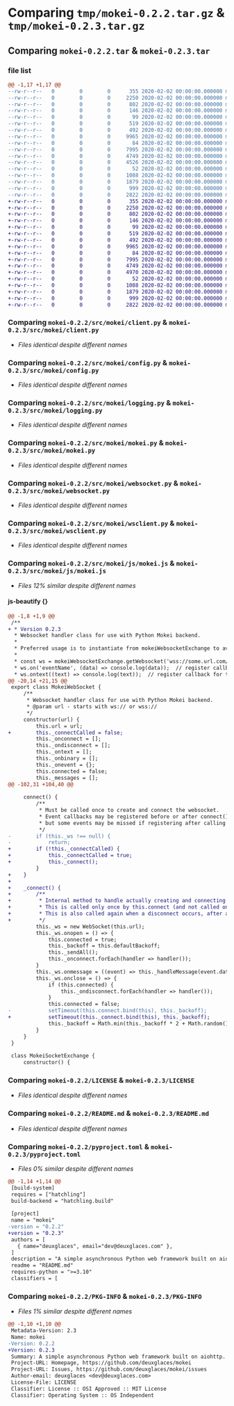 # Comparing `tmp/mokei-0.2.2.tar.gz` & `tmp/mokei-0.2.3.tar.gz`

## Comparing `mokei-0.2.2.tar` & `mokei-0.2.3.tar`

### file list

```diff
@@ -1,17 +1,17 @@
--rw-r--r--   0        0        0      355 2020-02-02 00:00:00.000000 mokei-0.2.2/src/mokei/__init__.py
--rw-r--r--   0        0        0     2250 2020-02-02 00:00:00.000000 mokei-0.2.2/src/mokei/client.py
--rw-r--r--   0        0        0      802 2020-02-02 00:00:00.000000 mokei-0.2.2/src/mokei/config.py
--rw-r--r--   0        0        0      146 2020-02-02 00:00:00.000000 mokei-0.2.2/src/mokei/datatypes.py
--rw-r--r--   0        0        0       99 2020-02-02 00:00:00.000000 mokei-0.2.2/src/mokei/exceptions.py
--rw-r--r--   0        0        0      519 2020-02-02 00:00:00.000000 mokei-0.2.2/src/mokei/logging.py
--rw-r--r--   0        0        0      492 2020-02-02 00:00:00.000000 mokei-0.2.2/src/mokei/middlewares.py
--rw-r--r--   0        0        0     9965 2020-02-02 00:00:00.000000 mokei-0.2.2/src/mokei/mokei.py
--rw-r--r--   0        0        0       84 2020-02-02 00:00:00.000000 mokei-0.2.2/src/mokei/request.py
--rw-r--r--   0        0        0     7995 2020-02-02 00:00:00.000000 mokei-0.2.2/src/mokei/websocket.py
--rw-r--r--   0        0        0     4749 2020-02-02 00:00:00.000000 mokei-0.2.2/src/mokei/wsclient.py
--rw-r--r--   0        0        0     4526 2020-02-02 00:00:00.000000 mokei-0.2.2/src/mokei/js/mokei.js
--rw-r--r--   0        0        0       52 2020-02-02 00:00:00.000000 mokei-0.2.2/.gitignore
--rw-r--r--   0        0        0     1088 2020-02-02 00:00:00.000000 mokei-0.2.2/LICENSE
--rw-r--r--   0        0        0     1879 2020-02-02 00:00:00.000000 mokei-0.2.2/README.md
--rw-r--r--   0        0        0      999 2020-02-02 00:00:00.000000 mokei-0.2.2/pyproject.toml
--rw-r--r--   0        0        0     2822 2020-02-02 00:00:00.000000 mokei-0.2.2/PKG-INFO
+-rw-r--r--   0        0        0      355 2020-02-02 00:00:00.000000 mokei-0.2.3/src/mokei/__init__.py
+-rw-r--r--   0        0        0     2250 2020-02-02 00:00:00.000000 mokei-0.2.3/src/mokei/client.py
+-rw-r--r--   0        0        0      802 2020-02-02 00:00:00.000000 mokei-0.2.3/src/mokei/config.py
+-rw-r--r--   0        0        0      146 2020-02-02 00:00:00.000000 mokei-0.2.3/src/mokei/datatypes.py
+-rw-r--r--   0        0        0       99 2020-02-02 00:00:00.000000 mokei-0.2.3/src/mokei/exceptions.py
+-rw-r--r--   0        0        0      519 2020-02-02 00:00:00.000000 mokei-0.2.3/src/mokei/logging.py
+-rw-r--r--   0        0        0      492 2020-02-02 00:00:00.000000 mokei-0.2.3/src/mokei/middlewares.py
+-rw-r--r--   0        0        0     9965 2020-02-02 00:00:00.000000 mokei-0.2.3/src/mokei/mokei.py
+-rw-r--r--   0        0        0       84 2020-02-02 00:00:00.000000 mokei-0.2.3/src/mokei/request.py
+-rw-r--r--   0        0        0     7995 2020-02-02 00:00:00.000000 mokei-0.2.3/src/mokei/websocket.py
+-rw-r--r--   0        0        0     4749 2020-02-02 00:00:00.000000 mokei-0.2.3/src/mokei/wsclient.py
+-rw-r--r--   0        0        0     4970 2020-02-02 00:00:00.000000 mokei-0.2.3/src/mokei/js/mokei.js
+-rw-r--r--   0        0        0       52 2020-02-02 00:00:00.000000 mokei-0.2.3/.gitignore
+-rw-r--r--   0        0        0     1088 2020-02-02 00:00:00.000000 mokei-0.2.3/LICENSE
+-rw-r--r--   0        0        0     1879 2020-02-02 00:00:00.000000 mokei-0.2.3/README.md
+-rw-r--r--   0        0        0      999 2020-02-02 00:00:00.000000 mokei-0.2.3/pyproject.toml
+-rw-r--r--   0        0        0     2822 2020-02-02 00:00:00.000000 mokei-0.2.3/PKG-INFO
```

### Comparing `mokei-0.2.2/src/mokei/client.py` & `mokei-0.2.3/src/mokei/client.py`

 * *Files identical despite different names*

### Comparing `mokei-0.2.2/src/mokei/config.py` & `mokei-0.2.3/src/mokei/config.py`

 * *Files identical despite different names*

### Comparing `mokei-0.2.2/src/mokei/logging.py` & `mokei-0.2.3/src/mokei/logging.py`

 * *Files identical despite different names*

### Comparing `mokei-0.2.2/src/mokei/mokei.py` & `mokei-0.2.3/src/mokei/mokei.py`

 * *Files identical despite different names*

### Comparing `mokei-0.2.2/src/mokei/websocket.py` & `mokei-0.2.3/src/mokei/websocket.py`

 * *Files identical despite different names*

### Comparing `mokei-0.2.2/src/mokei/wsclient.py` & `mokei-0.2.3/src/mokei/wsclient.py`

 * *Files identical despite different names*

### Comparing `mokei-0.2.2/src/mokei/js/mokei.js` & `mokei-0.2.3/src/mokei/js/mokei.js`

 * *Files 12% similar despite different names*

#### js-beautify {}

```diff
@@ -1,8 +1,9 @@
 /**
+ * Version 0.2.3
  * Websocket handler class for use with Python Mokei backend.
  *
  * Preferred usage is to instantiate from mokeiWebsocketExchange to avoid duplicates.
  *
  * const ws = mokeiWebsocketExchange.getWebsocket('wss://some.url.com/ws');
  * ws.on('eventName', (data) => console.log(data));  // register callback for event
  * ws.ontext((text) => console.log(text));  // register callback for text
@@ -20,14 +21,15 @@
 export class MokeiWebSocket {
     /**
      * Websocket handler class for use with Python Mokei backend.
      * @param url - starts with ws:// or wss://
      */
     constructor(url) {
         this.url = url;
+        this._connectCalled = false;
         this._onconnect = [];
         this._ondisconnect = [];
         this._ontext = [];
         this._onbinary = [];
         this._onevent = {};
         this.connected = false;
         this._messages = [];
@@ -102,31 +104,40 @@
 
     connect() {
         /**
          * Must be called once to create and connect the websocket.
          * Event callbacks may be registered before or after connect() is called,
          * but some events may be missed if registering after calling connect()
          */
-        if (this._ws !== null) {
-            return;
+        if (!this._connectCalled) {
+            this._connectCalled = true;
+            this._connect();
         }
+    }
+
+    _connect() {
+        /**
+         * Internal method to handle actually creating and connecting to the websocket
+         * This is called only once by this.connect (and not called on subsequent calls to this.connect)
+         * This is also called again when a disconnect occurs, after a given back-off
+         */
         this._ws = new WebSocket(this.url);
         this._ws.onopen = () => {
             this.connected = true;
             this._backoff = this.defaultBackoff;
             this._sendAll();
             this._onconnect.forEach(handler => handler());
         }
         this._ws.onmessage = ((event) => this._handleMessage(event.data));
         this._ws.onclose = () => {
             if (this.connected) {
                 this._ondisconnect.forEach(handler => handler());
             }
             this.connected = false;
-            setTimeout(this.connect.bind(this), this._backoff);
+            setTimeout(this._connect.bind(this), this._backoff);
             this._backoff = Math.min(this._backoff * 2 + Math.random() * 1000, this.maxBackoff);
         }
     }
 }
 
 class MokeiSocketExchange {
     constructor() {
```

### Comparing `mokei-0.2.2/LICENSE` & `mokei-0.2.3/LICENSE`

 * *Files identical despite different names*

### Comparing `mokei-0.2.2/README.md` & `mokei-0.2.3/README.md`

 * *Files identical despite different names*

### Comparing `mokei-0.2.2/pyproject.toml` & `mokei-0.2.3/pyproject.toml`

 * *Files 0% similar despite different names*

```diff
@@ -1,14 +1,14 @@
 [build-system]
 requires = ["hatchling"]
 build-backend = "hatchling.build"
 
 [project]
 name = "mokei"
-version = "0.2.2"
+version = "0.2.3"
 authors = [
   { name="deuxglaces", email="dev@deuxglaces.com" },
 ]
 description = "A simple asynchronous Python web framework built on aiohttp."
 readme = "README.md"
 requires-python = ">=3.10"
 classifiers = [
```

### Comparing `mokei-0.2.2/PKG-INFO` & `mokei-0.2.3/PKG-INFO`

 * *Files 1% similar despite different names*

```diff
@@ -1,10 +1,10 @@
 Metadata-Version: 2.3
 Name: mokei
-Version: 0.2.2
+Version: 0.2.3
 Summary: A simple asynchronous Python web framework built on aiohttp.
 Project-URL: Homepage, https://github.com/deuxglaces/mokei
 Project-URL: Issues, https://github.com/deuxglaces/mokei/issues
 Author-email: deuxglaces <dev@deuxglaces.com>
 License-File: LICENSE
 Classifier: License :: OSI Approved :: MIT License
 Classifier: Operating System :: OS Independent
```

